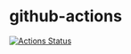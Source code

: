 # github-actions
[![Actions Status](https://github.com/DOBRO-228/github-actions/workflows/say-hello/badge.svg)](https://github.com/DOBRO-228/github-actions/actions)
